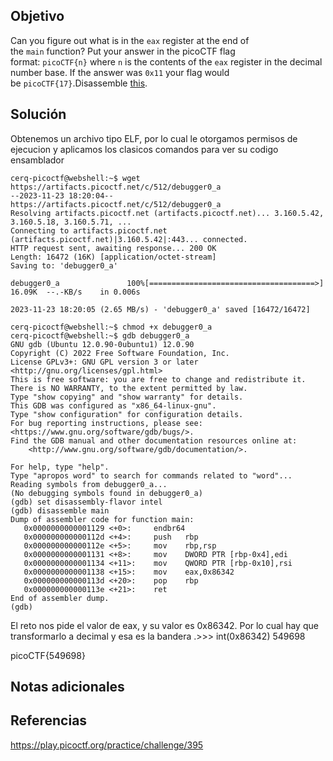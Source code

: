 ## Objetivo
Can you figure out what is in the `eax` register at the end of the `main` function? Put your answer in the picoCTF flag format: `picoCTF{n}` where `n` is the contents of the `eax` register in the decimal number base. If the answer was `0x11` your flag would be `picoCTF{17}`.Disassemble [this](https://artifacts.picoctf.net/c/512/debugger0_a).
## Solución 
Obtenemos un archivo tipo ELF, por lo cual le otorgamos permisos de ejecucion y aplicamos los clasicos comandos para ver su codigo ensamblador
```
cerq-picoctf@webshell:~$ wget https://artifacts.picoctf.net/c/512/debugger0_a
--2023-11-23 18:20:04--  https://artifacts.picoctf.net/c/512/debugger0_a
Resolving artifacts.picoctf.net (artifacts.picoctf.net)... 3.160.5.42, 3.160.5.18, 3.160.5.71, ...
Connecting to artifacts.picoctf.net (artifacts.picoctf.net)|3.160.5.42|:443... connected.
HTTP request sent, awaiting response... 200 OK
Length: 16472 (16K) [application/octet-stream]
Saving to: 'debugger0_a'

debugger0_a               100%[=====================================>]  16.09K  --.-KB/s    in 0.006s  

2023-11-23 18:20:05 (2.65 MB/s) - 'debugger0_a' saved [16472/16472]

cerq-picoctf@webshell:~$ chmod +x debugger0_a 
cerq-picoctf@webshell:~$ gdb debugger0_a
GNU gdb (Ubuntu 12.0.90-0ubuntu1) 12.0.90
Copyright (C) 2022 Free Software Foundation, Inc.
License GPLv3+: GNU GPL version 3 or later <http://gnu.org/licenses/gpl.html>
This is free software: you are free to change and redistribute it.
There is NO WARRANTY, to the extent permitted by law.
Type "show copying" and "show warranty" for details.
This GDB was configured as "x86_64-linux-gnu".
Type "show configuration" for configuration details.
For bug reporting instructions, please see:
<https://www.gnu.org/software/gdb/bugs/>.
Find the GDB manual and other documentation resources online at:
    <http://www.gnu.org/software/gdb/documentation/>.

For help, type "help".
Type "apropos word" to search for commands related to "word"...
Reading symbols from debugger0_a...
(No debugging symbols found in debugger0_a)
(gdb) set disassembly-flavor intel
(gdb) disassemble main
Dump of assembler code for function main:
   0x0000000000001129 <+0>:     endbr64 
   0x000000000000112d <+4>:     push   rbp
   0x000000000000112e <+5>:     mov    rbp,rsp
   0x0000000000001131 <+8>:     mov    DWORD PTR [rbp-0x4],edi
   0x0000000000001134 <+11>:    mov    QWORD PTR [rbp-0x10],rsi
   0x0000000000001138 <+15>:    mov    eax,0x86342
   0x000000000000113d <+20>:    pop    rbp
   0x000000000000113e <+21>:    ret    
End of assembler dump.
(gdb) 
```
El reto nos pide el valor de eax, y su valor es 0x86342. Por lo cual hay que transformarlo a decimal y esa es la bandera
.>>> int(0x86342)
549698

picoCTF{549698}
## Notas adicionales

## Referencias
https://play.picoctf.org/practice/challenge/395
